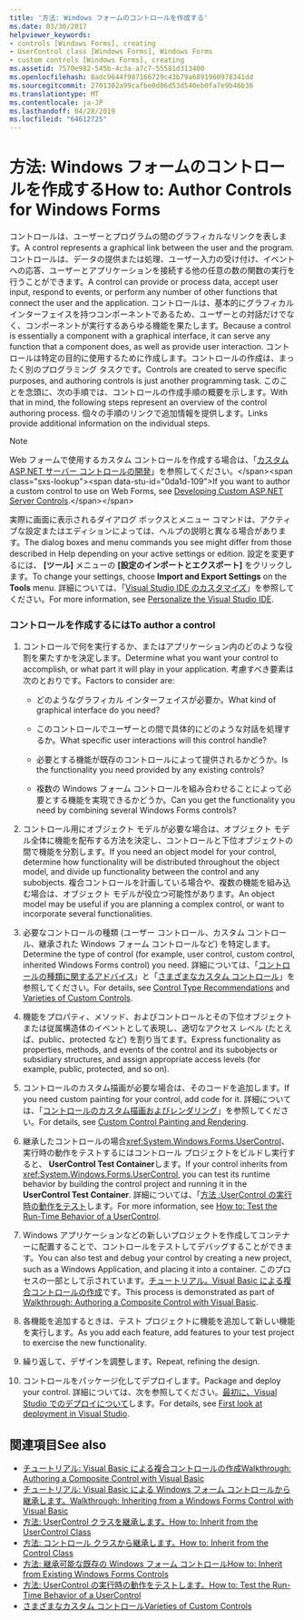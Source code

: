 ```yaml
---
title: '方法: Windows フォームのコントロールを作成する'
ms.date: 03/30/2017
helpviewer_keywords:
- controls [Windows Forms], creating
- UserControl class [Windows Forms], Windows Forms
- custom controls [Windows Forms], creating
ms.assetid: 7570e982-545b-4c3a-a7c7-55581d313400
ms.openlocfilehash: 8adc9644f987166729c43b79a6891960978341dd
ms.sourcegitcommit: 2701302a99cafbe0d86d53d540eb0fa7e9b46b36
ms.translationtype: MT
ms.contentlocale: ja-JP
ms.lasthandoff: 04/28/2019
ms.locfileid: "64612725"
---
```

# <a name="how-to-author-controls-for-windows-forms"></a><span data-ttu-id="0da1d-102">方法: Windows フォームのコントロールを作成する</span><span class="sxs-lookup"><span data-stu-id="0da1d-102">How to: Author Controls for Windows Forms</span></span>
<span data-ttu-id="0da1d-103">コントロールは、ユーザーとプログラムの間のグラフィカルなリンクを表します。</span><span class="sxs-lookup"><span data-stu-id="0da1d-103">A control represents a graphical link between the user and the program.</span></span> <span data-ttu-id="0da1d-104">コントロールは、データの提供または処理、ユーザー入力の受け付け、イベントへの応答、ユーザーとアプリケーションを接続する他の任意の数の関数の実行を行うことができます。</span><span class="sxs-lookup"><span data-stu-id="0da1d-104">A control can provide or process data, accept user input, respond to events, or perform any number of other functions that connect the user and the application.</span></span> <span data-ttu-id="0da1d-105">コントロールは、基本的にグラフィカル インターフェイスを持つコンポーネントであるため、ユーザーとの対話だけでなく、コンポーネントが実行するあらゆる機能を果たします。</span><span class="sxs-lookup"><span data-stu-id="0da1d-105">Because a control is essentially a component with a graphical interface, it can serve any function that a component does, as well as provide user interaction.</span></span> <span data-ttu-id="0da1d-106">コントロールは特定の目的に使用するために作成します。コントロールの作成は、まったく別のプログラミング タスクです。</span><span class="sxs-lookup"><span data-stu-id="0da1d-106">Controls are created to serve specific purposes, and authoring controls is just another programming task.</span></span> <span data-ttu-id="0da1d-107">このことを念頭に、次の手順では、コントロールの作成手順の概要を示します。</span><span class="sxs-lookup"><span data-stu-id="0da1d-107">With that in mind, the following steps represent an overview of the control authoring process.</span></span> <span data-ttu-id="0da1d-108">個々の手順のリンクで追加情報を提供します。</span><span class="sxs-lookup"><span data-stu-id="0da1d-108">Links provide additional information on the individual steps.</span></span>  
  
> [!NOTE]
>  <span data-ttu-id="0da1d-109">Web フォームで使用するカスタム コントロールを作成する場合は、「[カスタム ASP.NET サーバー コントロールの開発](https://docs.microsoft.com/previous-versions/aspnet/zt27tfhy(v=vs.100))」を参照してください。</span><span class="sxs-lookup"><span data-stu-id="0da1d-109">If you want to author a custom control to use on Web Forms, see [Developing Custom ASP.NET Server Controls](https://docs.microsoft.com/previous-versions/aspnet/zt27tfhy(v=vs.100)).</span></span>  
>   
>  <span data-ttu-id="0da1d-110">実際に画面に表示されるダイアログ ボックスとメニュー コマンドは、アクティブな設定またはエディションによっては、ヘルプの説明と異なる場合があります。</span><span class="sxs-lookup"><span data-stu-id="0da1d-110">The dialog boxes and menu commands you see might differ from those described in Help depending on your active settings or edition.</span></span> <span data-ttu-id="0da1d-111">設定を変更するには、 **[ツール]** メニューの **[設定のインポートとエクスポート]** をクリックします。</span><span class="sxs-lookup"><span data-stu-id="0da1d-111">To change your settings, choose **Import and Export Settings** on the **Tools** menu.</span></span> <span data-ttu-id="0da1d-112">詳細については、「[Visual Studio IDE のカスタマイズ](/visualstudio/ide/personalizing-the-visual-studio-ide)」を参照してください。</span><span class="sxs-lookup"><span data-stu-id="0da1d-112">For more information, see [Personalize the Visual Studio IDE](/visualstudio/ide/personalizing-the-visual-studio-ide).</span></span>  
  
### <a name="to-author-a-control"></a><span data-ttu-id="0da1d-113">コントロールを作成するには</span><span class="sxs-lookup"><span data-stu-id="0da1d-113">To author a control</span></span>  
  
1. <span data-ttu-id="0da1d-114">コントロールで何を実行するか、またはアプリケーション内のどのような役割を果たすかを決定します。</span><span class="sxs-lookup"><span data-stu-id="0da1d-114">Determine what you want your control to accomplish, or what part it will play in your application.</span></span> <span data-ttu-id="0da1d-115">考慮すべき要素は次のとおりです。</span><span class="sxs-lookup"><span data-stu-id="0da1d-115">Factors to consider are:</span></span>  
  
    - <span data-ttu-id="0da1d-116">どのようなグラフィカル インターフェイスが必要か。</span><span class="sxs-lookup"><span data-stu-id="0da1d-116">What kind of graphical interface do you need?</span></span>  
  
    - <span data-ttu-id="0da1d-117">このコントロールでユーザーとの間で具体的にどのような対話を処理するか。</span><span class="sxs-lookup"><span data-stu-id="0da1d-117">What specific user interactions will this control handle?</span></span>  
  
    - <span data-ttu-id="0da1d-118">必要とする機能が既存のコントロールによって提供されるかどうか。</span><span class="sxs-lookup"><span data-stu-id="0da1d-118">Is the functionality you need provided by any existing controls?</span></span>  
  
    - <span data-ttu-id="0da1d-119">複数の Windows フォーム コントロールを組み合わせることによって必要とする機能を実現できるかどうか。</span><span class="sxs-lookup"><span data-stu-id="0da1d-119">Can you get the functionality you need by combining several Windows Forms controls?</span></span>  
  
2. <span data-ttu-id="0da1d-120">コントロール用にオブジェクト モデルが必要な場合は、オブジェクト モデル全体に機能を配布する方法を決定し、コントロールと下位オブジェクトの間で機能を分割します。</span><span class="sxs-lookup"><span data-stu-id="0da1d-120">If you need an object model for your control, determine how functionality will be distributed throughout the object model, and divide up functionality between the control and any subobjects.</span></span> <span data-ttu-id="0da1d-121">複合コントロールを計画している場合や、複数の機能を組み込む場合は、オブジェクト モデルが役立つ可能性があります。</span><span class="sxs-lookup"><span data-stu-id="0da1d-121">An object model may be useful if you are planning a complex control, or want to incorporate several functionalities.</span></span>  
  
3. <span data-ttu-id="0da1d-122">必要なコントロールの種類 (ユーザー コントロール、カスタム コントロール、継承された Windows フォーム コントロールなど) を特定します。</span><span class="sxs-lookup"><span data-stu-id="0da1d-122">Determine the type of control (for example, user control, custom control, inherited Windows Forms control) you need.</span></span> <span data-ttu-id="0da1d-123">詳細については、「[コントロールの種類に関するアドバイス](control-type-recommendations.md)」と「[さまざまなカスタム コントロール](varieties-of-custom-controls.md)」を参照してください。</span><span class="sxs-lookup"><span data-stu-id="0da1d-123">For details, see [Control Type Recommendations](control-type-recommendations.md) and [Varieties of Custom Controls](varieties-of-custom-controls.md).</span></span>  
  
4. <span data-ttu-id="0da1d-124">機能をプロパティ、メソッド、およびコントロールとその下位オブジェクトまたは従属構造体のイベントとして表現し、適切なアクセス レベル (たとえば、public、protected など) を割り当てます。</span><span class="sxs-lookup"><span data-stu-id="0da1d-124">Express functionality as properties, methods, and events of the control and its subobjects or subsidiary structures, and assign appropriate access levels (for example, public, protected, and so on).</span></span>  
  
5. <span data-ttu-id="0da1d-125">コントロールのカスタム描画が必要な場合は、そのコードを追加します。</span><span class="sxs-lookup"><span data-stu-id="0da1d-125">If you need custom painting for your control, add code for it.</span></span> <span data-ttu-id="0da1d-126">詳細については、「[コントロールのカスタム描画およびレンダリング](custom-control-painting-and-rendering.md)」を参照してください。</span><span class="sxs-lookup"><span data-stu-id="0da1d-126">For details, see [Custom Control Painting and Rendering](custom-control-painting-and-rendering.md).</span></span>  
  
6. <span data-ttu-id="0da1d-127">継承したコントロールの場合<xref:System.Windows.Forms.UserControl>、実行時の動作をテストするにはコントロール プロジェクトをビルドし実行すると、 **UserControl Test Container**します。</span><span class="sxs-lookup"><span data-stu-id="0da1d-127">If your control inherits from <xref:System.Windows.Forms.UserControl>, you can test its runtime behavior by building the control project and running it in the **UserControl Test Container**.</span></span> <span data-ttu-id="0da1d-128">詳細については、「[方法 :UserControl の実行時の動作をテスト](how-to-test-the-run-time-behavior-of-a-usercontrol.md)します。</span><span class="sxs-lookup"><span data-stu-id="0da1d-128">For more information, see [How to: Test the Run-Time Behavior of a UserControl](how-to-test-the-run-time-behavior-of-a-usercontrol.md).</span></span>  
  
7. <span data-ttu-id="0da1d-129">Windows アプリケーションなどの新しいプロジェクトを作成してコンテナーに配置することで、コントロールをテストしてデバッグすることができます。</span><span class="sxs-lookup"><span data-stu-id="0da1d-129">You can also test and debug your control by creating a new project, such as a Windows Application, and placing it into a container.</span></span> <span data-ttu-id="0da1d-130">このプロセスの一部として示されています。[チュートリアル。Visual Basic による複合コントロールの作成](walkthrough-authoring-a-composite-control-with-visual-basic.md)です。</span><span class="sxs-lookup"><span data-stu-id="0da1d-130">This process is demonstrated as part of [Walkthrough: Authoring a Composite Control with Visual Basic](walkthrough-authoring-a-composite-control-with-visual-basic.md).</span></span>  
  
8. <span data-ttu-id="0da1d-131">各機能を追加するときは、テスト プロジェクトに機能を追加して新しい機能を実行します。</span><span class="sxs-lookup"><span data-stu-id="0da1d-131">As you add each feature, add features to your test project to exercise the new functionality.</span></span>  
  
9. <span data-ttu-id="0da1d-132">繰り返して、デザインを調整します。</span><span class="sxs-lookup"><span data-stu-id="0da1d-132">Repeat, refining the design.</span></span>  
  
10. <span data-ttu-id="0da1d-133">コントロールをパッケージ化してデプロイします。</span><span class="sxs-lookup"><span data-stu-id="0da1d-133">Package and deploy your control.</span></span> <span data-ttu-id="0da1d-134">詳細については、次を参照してください。[最初に、Visual Studio でのデプロイについて](/visualstudio/deployment/deploying-applications-services-and-components)します。</span><span class="sxs-lookup"><span data-stu-id="0da1d-134">For details, see [First look at deployment in Visual Studio](/visualstudio/deployment/deploying-applications-services-and-components).</span></span>  
  
## <a name="see-also"></a><span data-ttu-id="0da1d-135">関連項目</span><span class="sxs-lookup"><span data-stu-id="0da1d-135">See also</span></span>

- [<span data-ttu-id="0da1d-136">チュートリアル: Visual Basic による複合コントロールの作成</span><span class="sxs-lookup"><span data-stu-id="0da1d-136">Walkthrough: Authoring a Composite Control with Visual Basic</span></span>](walkthrough-authoring-a-composite-control-with-visual-basic.md)
- [<span data-ttu-id="0da1d-137">チュートリアル: Visual Basic による Windows フォーム コントロールから継承します。</span><span class="sxs-lookup"><span data-stu-id="0da1d-137">Walkthrough: Inheriting from a Windows Forms Control with Visual Basic</span></span>](walkthrough-inheriting-from-a-windows-forms-control-with-visual-basic.md)
- [<span data-ttu-id="0da1d-138">方法: UserControl クラスを継承します。</span><span class="sxs-lookup"><span data-stu-id="0da1d-138">How to: Inherit from the UserControl Class</span></span>](how-to-inherit-from-the-usercontrol-class.md)
- [<span data-ttu-id="0da1d-139">方法: コントロール クラスから継承します。</span><span class="sxs-lookup"><span data-stu-id="0da1d-139">How to: Inherit from the Control Class</span></span>](how-to-inherit-from-the-control-class.md)
- [<span data-ttu-id="0da1d-140">方法: 継承可能な既存の Windows フォーム コントロール</span><span class="sxs-lookup"><span data-stu-id="0da1d-140">How to: Inherit from Existing Windows Forms Controls</span></span>](how-to-inherit-from-existing-windows-forms-controls.md)
- [<span data-ttu-id="0da1d-141">方法: UserControl の実行時の動作をテストします。</span><span class="sxs-lookup"><span data-stu-id="0da1d-141">How to: Test the Run-Time Behavior of a UserControl</span></span>](how-to-test-the-run-time-behavior-of-a-usercontrol.md)
- [<span data-ttu-id="0da1d-142">さまざまなカスタム コントロール</span><span class="sxs-lookup"><span data-stu-id="0da1d-142">Varieties of Custom Controls</span></span>](varieties-of-custom-controls.md)
